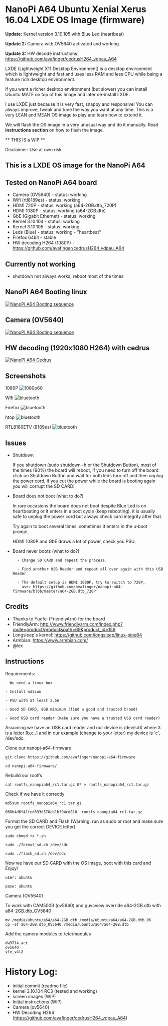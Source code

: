 NanoPi A64 Ubuntu Xenial Xerus 16.04 LXDE OS Image (firmware)
=============================================================

**Update:** Kernel version 3.10.105 with Blue Led (heartbeat)

**Update 2:** Camera with OV5640 activated and working

**Update 3:** HW decode instructions: https://github.com/avafinger/cedrusH264_vdpau_A64


LXDE (Lightweight X11 Desktop Environment) is a desktop environment which is lightweight 
and fast and uses less RAM and less CPU while being a feature rich desktop environment.

If you want a richer desktop environment (but slower) you can install 
Ubuntu MATE on top of this Image and later de-install LXDE.

I use LXDE just because it is very fast, snappy  and responsive!
You can always improve, tweak and tune the way you want at any time.
This is a very LEAN and MEAN OS image to play and learn how to extend it.

We will flash the OS image in a very unusual way and do it manually.
Read **instructions section** on how to flash the image.


** THIS IS a WiP **

Disclaimer: Use at own risk

This is a LXDE OS image for the NanoPi A64
------------------------------------------

## Tested on NanoPi A64 board

- Camera (OV5640) - status: working
- Wifi (rtl8189es) - status: working
- HDMI 720P - status: working (a64-2GB.dtb_720P)
- HDMI 1080P - status: working (a64-2GB.dtb)
- GbE (Gigabit Ethernet) - status: working
- Kernel 3.10.104 - status: working
- Kernel 3.10.105 - status: working
- Leds (Blue) - status: working - "heartbeat"
- Firefox 64bit - stable
- HW decoding H264 (1080P)  - https://github.com/avafinger/cedrusH264_vdpau_A64

## Currently not working

- shutdown not always works, reboot most of the times

## NanoPi A64 Booting linux

[![NanoPI A64 Booting sequence](https://github.com/avafinger/nanopi-a64-firmware/raw/master/img/0.jpg)](https://youtu.be/0j9BPUnExdA)


## Camera (OV5640)
[![NanoPI A64 Booting sequence](https://github.com/avafinger/nanopi-a64-firmware/raw/master/img/camera.jpg)](https://youtu.be/UCD8cfAEmRE)


## HW decoding (1920x1080 H264) with cedrus
[![NanoPI A64 Cedrus](https://github.com/avafinger/nanopi-a64-firmware/raw/master/img/1920x1080.jpg)](https://youtu.be/mXMOh9ShDDc)


Screenshots
-----------

1080P
![1080p60](https://github.com/avafinger/nanopi-a64-firmware/raw/master/img/1080p.png)

Wifi
![bluetooth](https://github.com/avafinger/nanopi-a64-firmware/raw/master/img/wifi.png)

Firefox
![bluetooth](https://github.com/avafinger/nanopi-a64-firmware/raw/master/img/firefox.png)

htop
![bluetooth](https://github.com/avafinger/nanopi-a64-firmware/raw/master/img/htop.png)

RTL8189ETV (8189es)
![bluetooth](https://github.com/avafinger/nanopi-a64-firmware/raw/master/img/rtl8189es.png)

Issues
------

- Shutdown


	If you shutdown (sudo shutdown -h or the Shutdown Button), most of the times (90%)
	the board will reboot, if you need to turn off the board click on Shutdown Button
	and wait for both leds turn off and then unplug the power cord, if you cut the power
	while the board is booting again you will corrupt the SD CARD!



- Board does not boot (what to do?)


	In rare occasions the board does not boot despite Blue Led is on heartbeating or
	it enters in a boot cycle (keep rebooting), it is usually safe to unplug 
	the power cord but always check card integrity after that.
 
    

	Try again to boot several times, sometimes it enters in the u-boot prompt.

	
	HDMI 1080P and GbE draws a lot of power, check you PSU.
	

   
- Board never boots (what to do?)
  
		- Change SD CARD and repeat the process.
     
		- Find another USB Reader and repeat all over again with this USB Reader

		- The default setup is HDMI 1080P, try to switch to 720P,
		  use: https://github.com/avafinger/nanopi-a64-firmware/blob/master/a64-2GB.dtb_720P

Credits
-------

- Thanks to Yuefei (FriendlyArm) for the board
- FriendlyArm: http://www.friendlyarm.com/index.php?route=product/product&path=69&product_id=159
- Longsleep's kernel: https://github.com/longsleep/linux-pine64
- Armbian: https://www.armbian.com/
- @lex


Instructions
------------

Requirements:

	- We need a linux box
	
	- Install md5sum
	
	- PSU with at least 2.5A
	
	- Good SD CARD, 8GB minimum (find a good and trusted brand)
	
	- Good USB card reader (make sure you have a trusted USB card reader)


Assuming we have an USB card reader and our device is /dev/sdX where X is a letter [b,c..]
and in our example (change to your letter) my device is 'c', /dev/sdc.

Clone our nanopi-a64-firmware


	git clone https://github.com/avafinger/nanopi-a64-firmware

	cd nanopi-a64-firmware/



Rebuild our rootfs


	cat rootfs_nanopia64_rc1.tar.gz.0* > rootfs_nanopia64_rc1.tar.gz



Check if we have it correctly


	md5sum rootfs_nanopia64_rc1.tar.gz

	060b4d6f41fed693d578ab1bf94cd818  rootfs_nanopia64_rc1.tar.gz
	


Format the SD CARD and Flash (Warning: run as sudo or root and make sure you get the correct DEVICE letter)


	sudo chmod +x *.sh

	sudo ./format_sd.sh /dev/sdc

	sudo ./flash_sd.sh /dev/sdc



Now we have our SD CARD with the OS Image, boot with this card and Enjoy!


	user: ubuntu

	pasw: ubuntu


Camera (OV5640)

To work with CAM500B (ov5640) and guvcview override
a64-2GB.dtb with a64-2GB.dtb_OV5640


	mv /media/ubuntu/a64/a64-2GB.dtb /media/ubuntu/a64/a64-2GB.dtb_OK
	cp -af a64-2GB.dtb_OV5640 /media/ubuntu/a64/a64-2GB.dtb


Add the camera modules to /etc/modules


	dw9714_act
	ov5640
	vfe_v4l2

	
History Log:
===========
* initial commit (readme file)
* kernel 3.10.104 RC3 (tested and working)
* screen images (WIP)
* Initial instructions (WIP)
* Camera (ov5640)
* HW Decoding H264 (https://github.com/avafinger/cedrusH264_vdpau_A64)